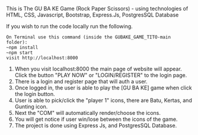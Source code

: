 This is The GU BA KE Game (Rock Paper Scissors) - using technologies of HTML, CSS, Javascript, Bootstrap, Express.Js, PostgresSQL Database

If you wish to run the code locally run the following.

```
On Terminal use this command (inside the GUBAKE_GAME_TITO-main folder):
~npm install 
~npm start
visit http://localhost:8000
```
1. When you visit localhost:8000 the main page of website will appear.
   Click the button "PLAY NOW" or "LOGIN/REGISTER" to the login page.
2. There is a login and register page that will auth a user.
3. Once logged in, the user is able to play the [GU BA KE] game when click the login button.
4. User is able to pick/click the "player 1" icons, there are Batu, Kertas, and Gunting icon.
5. Next the "COM" will automatically render/choose the icons.
6. You will get notice if user win/lose between the icons of the game.
7. The project is done using Express Js, and PostgresSQL Database.
